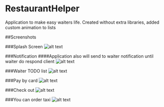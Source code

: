 # RestaurantHelper
Application to make easy waiters life. Created without extra libraries, added custom animation to lists

##Screenshots

###Splash Screen
![alt text](screenshots/rh0.jpg "Splash Screen")

###Notification
####Application also will send to waiter notification until waiter do respond client
![alt text](screenshots/rh1.jpg "Notification")


###Waiter TODO list
![alt text](screenshots/rh6.jpg "Waiter TODO list")

###Pay by card
![alt text](screenshots/rh2.jpg "Pay by card")

###Check out
![alt text](screenshots/rh3.jpg "Check out")

###You can order taxi
![alt text](screenshots/rh5.jpg "You can order taxi")

